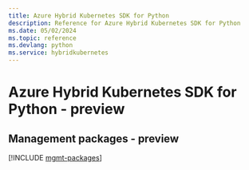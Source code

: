 ```yaml
---
title: Azure Hybrid Kubernetes SDK for Python
description: Reference for Azure Hybrid Kubernetes SDK for Python
ms.date: 05/02/2024
ms.topic: reference
ms.devlang: python
ms.service: hybridkubernetes
---
```

# Azure Hybrid Kubernetes SDK for Python - preview

## Management packages - preview
[!INCLUDE [mgmt-packages](hybrid-kubernetes-mgmt-index.md)]